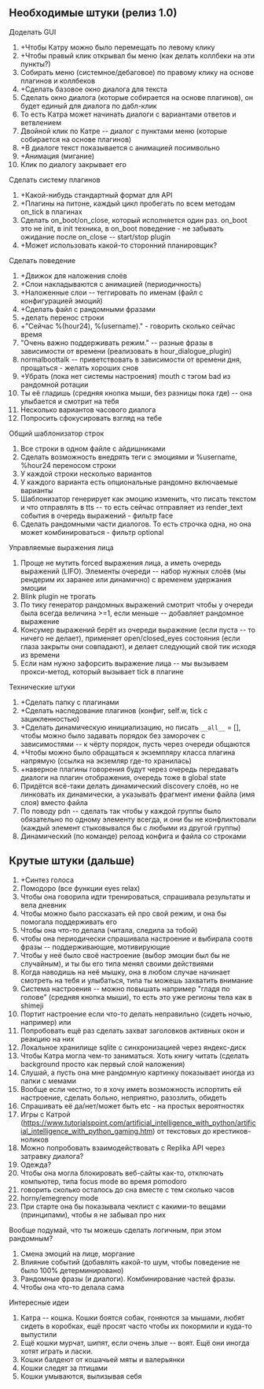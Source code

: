 ## Необходимые штуки (релиз 1.0)
Доделать GUI
1. +Чтобы Катру можно было перемещать по левому клику
2. +Чтобы правый клик открывал бы меню (как делать коллбеки на эти пункты?)
3. Собирать меню (системное/дебаговое) по правому клику на основе плагинов и коллбеков
4. +Сделать базовое окно диалога для текста
5. Сделать окно диалога (которые собирается на основе плагинов), он будет единый для диалога по дабл-клик
6. То есть Катра может начинать диалоги с вариантами ответов и ветвлением
7. Двойной клик по Катре -- диалог с пунктами меню (которые собирается на основе плагинов)
8. +В диалоге текст показывается с анимацией посимвольно
9. +Анимация (мигание)
10. Клик по диалогу закрывает его

Сделать систему плагинов
1. +Какой-нибудь стандартный формат для API
2. +Плагины на питоне, каждый цикл пробегать по всем методам on_tick в плагинах
3. Сделать on_boot/on_close, который исполняется один раз. on_boot это не init, в init техника, в on_boot поведение - не забывать ожидание после on_close -- start/stop plugin
4. +Может использовать какой-то сторонний планировщик?

Сделать поведение
1. +Движок для наложения слоёв
2. +Слои накладываются с анимацией (периодичность)
3. +Наложенные слои -- теггировать по именам (файл с конфигурацией эмоций)
4. +Сделать файл с рандомными фразами
5. +делать перенос строки
6. +"Сейчас %(hour24), %(username)." - говорить сколько сейчас время
7. "Очень важно поддерживать режим." -- разные фразы в зависимости от времени (реализовать в hour_dialogue_plugin)
8. normalboottalk -- приветствовать в зависимости от времени дня, прощаться - желать хороших снов
9. +Убрать (пока нет системы настроения) mouth с тэгом bad из рандомной ротации
10. Ты её гладишь (средняя кнопка мыши, без разницы пока где) -- она улыбается и смотрит на тебя
11. Несколько вариантов часового диалога
12. Попросить сфокусировать взгляд на тебе

Общий шаблонизатор строк
1. Все строки в одном файле с айдишниками
2. Сделать возможность внедрять теги с эмоциями и %username, %hour24 переносом строки
3. У каждой строки несколько вариантов
4. У каждого варианта есть опциональные рандомно включаемые варианты
5. Шаблонизатор генерирует как эмоцию изменить, что писать текстом и что отправлять в tts -- то есть сейчас отправляет из render_text события в очередь выражений - фильтр face
6. Сделать рандомными части диалогов. То есть строчка одна, но она может комбинироваться - фильтр optional

Управляемые выражения лица
1. Проще не мутить forced выражения лица, а иметь очередь выражений (LIFO). Элементы очереди -- набор нужных слоёв (мы рендерим их заранее или динамично) с временем удержания эмоции
2. Blink plugin не трогать
3. По тику генератор рандомных выражений смотрит чтобы у очереди была всегда величина >=1, если меньше -- добавляет рандомное выражение
4. Консумер выражений берёт из очереди выражение (если пуста -- то ничего не делает), применяет open/closed_eyes состояния (если глаза закрыты они совпадают), и делает следующий свой тик исходя из времени
5. Если нам нужно зафорсить выражение лица -- мы вызываем прокси-метод, который вызывает tick в плагине

Технические штуки
1. +Сделать папку с плагинами
2. +Сделать наследование плагинов (конфиг, self.w, tick с зацикленностью)
3. +Сделать динамическую инициализацию, но писать `__all__` = [], чтобы можно было задавать порядок без заморочек с зависимостями -- к чёрту порядок, пусть через очереди общаются
4. +Чтобы можно было обращаться к экземпляру класса плагина напрямую (ссылка на экземляр где-то хранилась)
5. +наверное плагины говорения будут через очередь передавать диалоги на плагин отображения, очередь тоже в global state
6. Придётся всё-таки делать динамический discovery слоёв, но не линковать их динамически, а указывать фрагмент имени файла (имя слоя) вместо файла
7. По поводу pdn -- сделать так чтобы у каждой группы было обязательно по одному элементу всегда, и они бы не конфликтовали (каждый элемент стыковывался бы с любыми из другой группы)
8. Динамический (по команде) релоад конфига и файла со строками 

## Крутые штуки (дальше)
1. +Синтез голоса
2. Помодоро (все функции eyes relax)
3. Чтобы она говорила идти тренироваться, спрашивала результаты и вела дневник
4. Чтобы можно было рассказать ей про свой режим, и она бы помогала поддерживать его
5. Чтобы она что-то делала (читала, следила за тобой)
6. чтобы она периодически спрашивала настроение и выбирала соотв фразы -- поддерживающие, мотивирующие
7. Чтобы у неё было своё настроение (выбор эмоции был бы не случайным), и ты бы его типа менял своими действиями
8. Когда наводишь на неё мышку, она в любом случае начинает смотреть на тебя и улыбаться, типа ты можешь захватить внимание
9. Система настроения -- можно повышать например "гладя по голове" (средняя кнопка мыши), то есть это уже регионы тела как в shimeji
10. Портит настроение если что-то делать неправильно (сидеть ночью, например) или 
11. Попробовать ещё раз сделать захват заголовков активных окон и реакцию на них
12. Локальное хранилище sqlite с синхронизацией через яндекс-диск
13. Чтобы Катра могла чем-то заниматься. Хоть книгу читать (сделать background просто как первый слой наложения)
14. Слушай, а пусть она мне рандомную картинку показывает иногда из папки с мемами
15. Вообще если честно, то я хочу иметь возможность испортить ей настроение, сделать больно, неприятно, разозлить, обидеть
16. Спрашивать её да/нет/может быть etc - на простых вероятностях
17. Игры с Катрой (https://www.tutorialspoint.com/artificial_intelligence_with_python/artificial_intelligence_with_python_gaming.htm) от текстовых до крестиков-ноликов
18. Можно попробовать взаимодействовать с Replika API через затравку диалога?
19. Одежда?
20. Чтобы она могла блокировать веб-сайты как-то, отключать компьютер, типа focus mode во время pomodoro
21. говорить сколько осталось до сна вместе с тем сколько часов
22. horny/emegrency mode
23. При старте она бы показывала чеклист с какими-то вещами (принципами), чтобы я не забывал про них

Вообще подумай, что ты можешь сделать логичным, при этом рандомным?
1. Смена эмоций на лице, моргание
2. Влияние событий (добавлять какой-то шум, чтобы поведение не было 100% детерминировано)
3. Рандомные фразы (и диалоги). Комбинирование частей фразы.
4. Чтобы она что-то делала сама

Интересные идеи
1. Катра -- кошка. Кошки боятся собак, гоняются за мышами, любят сидеть в коробках, ещё просят часто чтобы их покормили и куда-то выпустили
2. Ещё кошки мурчат, шипят, если очень злые -- воят. Ещё они иногда хотят играть и ласки.
3. Кошки балдеют от кошачьей мяты и валерьянки
4. Кошки следят за птицами 
5. Кошки умываются, вылизывая себя
